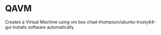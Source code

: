 # QAVM

Creates a Virtual Machine using vm box chad-thompson/ubuntu-trusty64-gui
Installs software automatically
